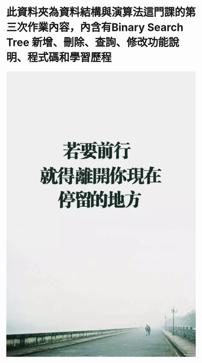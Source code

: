 # 此資料夾為資料結構與演算法這門課的第三次作業內容，內含有Binary Search Tree 新增、刪除、查詢、修改功能說明、程式碼和學習歷程
<img src='https://github.com/yen880405/yenlin/blob/master/image/323.jpg'>

